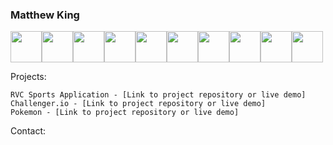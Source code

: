 ### Matthew King



<img width="50" src="https://cdn.jsdelivr.net/gh/devicons/devicon/icons/react/react-original.svg" /><img width="50" src="https://cdn.jsdelivr.net/gh/devicons/devicon/icons/typescript/typescript-original.svg" /><img width="50" src="https://cdn.jsdelivr.net/gh/devicons/devicon/icons/javascript/javascript-original.svg" /><img width="50" src="https://cdn.jsdelivr.net/gh/devicons/devicon/icons/python/python-original.svg" /><img width="50" src="https://cdn.jsdelivr.net/gh/devicons/devicon/icons/nodejs/nodejs-plain-wordmark.svg" /><img width="50" src="https://cdn.jsdelivr.net/gh/devicons/devicon/icons/css3/css3-original.svg" /><img width="50" src="https://cdn.jsdelivr.net/gh/devicons/devicon/icons/html5/html5-original.svg" /><img width="50" src="https://cdn.jsdelivr.net/gh/devicons/devicon/icons/postgresql/postgresql-plain-wordmark.svg" /><img width="50" src="https://cdn.jsdelivr.net/gh/devicons/devicon/icons/firebase/firebase-plain-wordmark.svg" /><img width="50" src="https://cdn.jsdelivr.net/gh/devicons/devicon/icons/git/git-plain-wordmark.svg" />

Projects:

    RVC Sports Application - [Link to project repository or live demo]
    Challenger.io - [Link to project repository or live demo]
    Pokemon - [Link to project repository or live demo]



Contact:


